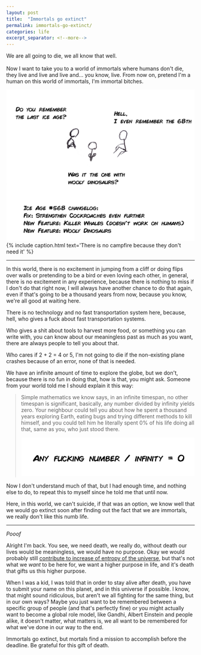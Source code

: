```yaml
---
layout: post
title:  "Immortals go extinct"
permalink: immortals-go-extinct/
categories: life
excerpt_separator: <!--more-->
---
```


We are all going to die, we all know that well.<br /><br />
Now I want to take you to a world of immortals where humans don't die,
they live and live and live and... you know, live. From now on, pretend I'm a human
on this world of immortals, I'm immortal bitches.

![immortals chatting](/img/immortals.jpg)
{% include caption.html text='There is no campfire because they don\'t need it' %}

<!--more-->
---

In this world, there is no excitement in jumping from a cliff or doing flips over walls
or pretending to be a bird or even loving each other, in general, there is no
excitement in any experience, because there is nothing to miss if I don't do that right now,
I will always have another chance to do that again, even if that's going to be a thousand years from now,
because you know, we're all good at waiting here.

There is no technology and no fast transportation system here,
because, hell, who gives a fuck about fast transportation systems.

Who gives a shit about tools to harvest more food, or something you can write with,
you can know about our meaningless past as much as you want, there are always people to tell you about that.

Who cares if 2 + 2 = 4 or 5, I'm not going to die if the non-existing plane crashes because of an error,
none of that is needed.

We have an infinite amount of time to explore the globe, but we don't,
because there is no fun in doing that, how is that, you might ask. Someone from your world told me
I should explain it this way:

> Simple mathematics we know says, in an infinite timespan, no other timespan is significant, basically,
any number divided by infinity yields zero. Your neighbour could tell you about how he spent a thousand years
exploring Earth, eating bugs and trying different methods to kill himself, and you could tell him
he literally spent 0% of his life doing all that, same as you, who just stood there.
> 
> ![any fucking number / infinity = 0](/img/division-by-infinity.jpg)

Now I don't understand much of that, but I had enough time, and nothing else to do, to repeat this to myself
since he told me that until now.

Here, in this world, we can't suicide, if that was an option, we know well that we would go extinct
soon after finding out the fact that we are immortals, we really don't like this numb life.

---

_Pooof_

Alright I'm back. You see, we need death, we really do, without death our lives
would be meaningless, we would have no purpose. Okay we would probably still [contribute to increase of entropy of the universe](https://www.youtube.com/watch?v=HxTnqKuNygE), but that's not what we _want_ to be here for, we want a higher purpose in life, and it's death that gifts us this
higher purpose.

When I was a kid, I was told that in order to stay alive after death, you have to submit your name on this planet, and 
in this universe if possible. I know, that might sound ridiculous, but aren't we all fighting for the same thing, but in our own
ways? Maybe you just want to be remembered between a specific group of people (and that's perfectly fine) or you might
actually want to become a global role model, like Gandhi, Albert Einstein and people alike, it doesn't matter, what matters is,
we all want to be remembered for what we've done in our way to the end.

Immortals go extinct, but mortals find a mission to accomplish before the
deadline. Be grateful for this gift of death.

<!--It's not all about being famous, it's about being role model for a lot of people, there are lots of famous people and celebrities-->
<!--that will be forgotten after a decade or two, but some people are remembered forever, either for doing very good or very bad to others,-->
<!--I don't think Albert Einstein, Gandhi and Hitler will be forgotten in the near future (near as in thousand years).-->
<!--They are global role models, we want to be like some of them and avoid being like others (okay, maybe not absolutely global, but you get it).-->
